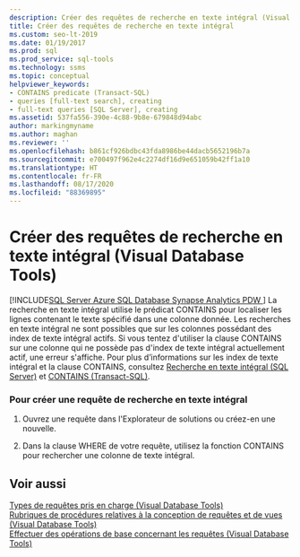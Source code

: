 ```yaml
---
description: Créer des requêtes de recherche en texte intégral (Visual Database Tools)
title: Créer des requêtes de recherche en texte intégral
ms.custom: seo-lt-2019
ms.date: 01/19/2017
ms.prod: sql
ms.prod_service: sql-tools
ms.technology: ssms
ms.topic: conceptual
helpviewer_keywords:
- CONTAINS predicate (Transact-SQL)
- queries [full-text search], creating
- full-text queries [SQL Server], creating
ms.assetid: 537fa556-390e-4c88-9b8e-679848d94abc
author: markingmyname
ms.author: maghan
ms.reviewer: ''
ms.openlocfilehash: b861cf926bdbc43fda8986be44dacb5652196b7a
ms.sourcegitcommit: e700497f962e4c2274df16d9e651059b42ff1a10
ms.translationtype: HT
ms.contentlocale: fr-FR
ms.lasthandoff: 08/17/2020
ms.locfileid: "88369895"
---
```

# <a name="create-full-text-search-queries-visual-database-tools"></a>Créer des requêtes de recherche en texte intégral (Visual Database Tools)
[!INCLUDE[SQL Server Azure SQL Database Synapse Analytics PDW ](../../includes/applies-to-version/sql-asdb-asdbmi-asa-pdw.md)]
La recherche en texte intégral utilise le prédicat CONTAINS pour localiser les lignes contenant le texte spécifié dans une colonne donnée. Les recherches en texte intégral ne sont possibles que sur les colonnes possédant des index de texte intégral actifs. Si vous tentez d'utiliser la clause CONTAINS sur une colonne qui ne possède pas d'index de texte intégral actuellement actif, une erreur s'affiche. Pour plus d’informations sur les index de texte intégral et la clause CONTAINS, consultez [Recherche en texte intégral (SQL Server)](../../relational-databases/search/full-text-search.md) et [CONTAINS (Transact-SQL)](https://msdn.microsoft.com/996c72fc-b1ab-4c96-bd12-946be9c18f84).  
  
### <a name="to-create-a-full-text-search-query"></a>Pour créer une requête de recherche en texte intégral  
  
1.  Ouvrez une requête dans l'Explorateur de solutions ou créez-en une nouvelle.  
  
2.  Dans la clause WHERE de votre requête, utilisez la fonction CONTAINS pour rechercher une colonne de texte intégral.  
  
## <a name="see-also"></a>Voir aussi  
[Types de requêtes pris en charge &#40;Visual Database Tools&#41;](../../ssms/visual-db-tools/supported-query-types-visual-database-tools.md)  
[Rubriques de procédures relatives à la conception de requêtes et de vues &#40;Visual Database Tools&#41;](../../ssms/visual-db-tools/design-queries-and-views-how-to-topics-visual-database-tools.md)  
[Effectuer des opérations de base concernant les requêtes &#40;Visual Database Tools&#41;](../../ssms/visual-db-tools/perform-basic-operations-with-queries-visual-database-tools.md)  
  
